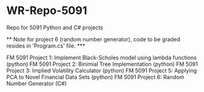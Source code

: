 # WR-Repo-5091
Repo for 5091 Python and C# projects

** Note for  project 6 (random number generator), code to be graded resides in 'Program.cs' file. ***

FM 5091 Project 1: Implement Black-Scholes model using lambda functions (python)
FM 5091 Project 2: Binimial Tree Implementation (python)
FM 5091 Project 3: Implied Volatility Calculator (python)
FM 5091 Project 5: Applying PCA to Novel Financial Data Sets (python)
FM 5091 Project 6: Random Number Generator (C#) 

